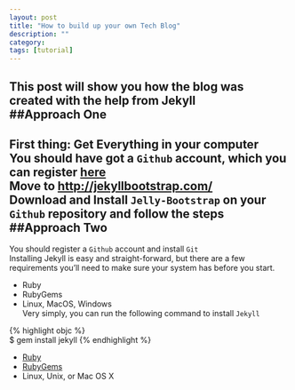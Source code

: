 ```yaml
---
layout: post
title: "How to build up your own Tech Blog"
description: ""
category: 
tags: [tutorial]
---
```


This post will show you how the blog was created with the help from Jekyll   
##Approach One 
----   
  
First thing: Get Everything in your computer   
You should have got a `Github` account, which you can register [here](https://github.com/)   
Move to <http://jekyllbootstrap.com/>   
Download and Install `Jelly-Bootstrap` on your `Github` repository and follow the steps   
##Approach Two   
----   

You should register a `Github` account and install `Git`   
Installing Jekyll is easy and straight-forward, but there are a few requirements you’ll need to make sure your system has before you start.
* Ruby   
* RubyGems   
* Linux, MacOS, Windows  
Very simply, you can run the following command to install `Jekyll`    

{% highlight objc %}    
$ gem install jekyll
{% endhighlight %}

<ul>
<li><a href='http://www.ruby-lang.org/en/downloads/'>Ruby</a></li>

<li><a href='http://rubygems.org/pages/download'>RubyGems</a></li>

<li>Linux, Unix, or Mac OS X</li>
</ul>


